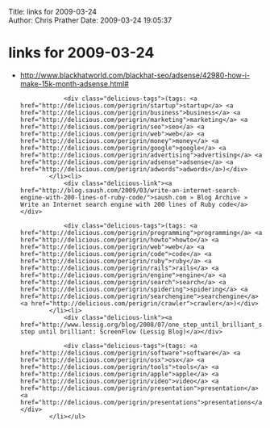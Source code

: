 Title: links for 2009-03-24  
Author: Chris Prather
Date: 2009-03-24 19:05:37

# links for 2009-03-24
<ul class="delicious"><li>
                <div class="delicious-link"><a href="http://www.blackhatworld.com/blackhat-seo/adsense/42980-how-i-make-15k-month-adsense.html#">http://www.blackhatworld.com/blackhat-seo/adsense/42980-how-i-make-15k-month-adsense.html#</a></div>
                
                <div class="delicious-tags">(tags: <a href="http://delicious.com/perigrin/startup">startup</a> <a href="http://delicious.com/perigrin/business">business</a> <a href="http://delicious.com/perigrin/marketing">marketing</a> <a href="http://delicious.com/perigrin/seo">seo</a> <a href="http://delicious.com/perigrin/web">web</a> <a href="http://delicious.com/perigrin/money">money</a> <a href="http://delicious.com/perigrin/google">google</a> <a href="http://delicious.com/perigrin/advertising">advertising</a> <a href="http://delicious.com/perigrin/adsense">adsense</a> <a href="http://delicious.com/perigrin/adwords">adwords</a>)</div>
            </li><li>
                <div class="delicious-link"><a href="http://blog.saush.com/2009/03/write-an-internet-search-engine-with-200-lines-of-ruby-code/">saush.com » Blog Archive » Write an Internet search engine with 200 lines of Ruby code</a></div>
                
                <div class="delicious-tags">(tags: <a href="http://delicious.com/perigrin/programming">programming</a> <a href="http://delicious.com/perigrin/howto">howto</a> <a href="http://delicious.com/perigrin/web">web</a> <a href="http://delicious.com/perigrin/code">code</a> <a href="http://delicious.com/perigrin/ruby">ruby</a> <a href="http://delicious.com/perigrin/rails">rails</a> <a href="http://delicious.com/perigrin/engine">engine</a> <a href="http://delicious.com/perigrin/search">search</a> <a href="http://delicious.com/perigrin/spidering">spidering</a> <a href="http://delicious.com/perigrin/searchengine">searchengine</a> <a href="http://delicious.com/perigrin/crawler">crawler</a>)</div>
            </li><li>
                <div class="delicious-link"><a href="http://www.lessig.org/blog/2008/07/one_step_until_brilliant_scree.html">one step until brilliant: ScreenFlow (Lessig Blog)</a></div>
                
                <div class="delicious-tags">(tags: <a href="http://delicious.com/perigrin/software">software</a> <a href="http://delicious.com/perigrin/osx">osx</a> <a href="http://delicious.com/perigrin/tools">tools</a> <a href="http://delicious.com/perigrin/apple">apple</a> <a href="http://delicious.com/perigrin/video">video</a> <a href="http://delicious.com/perigrin/presentation">presentation</a> <a href="http://delicious.com/perigrin/presentations">presentations</a>)</div>
            </li></ul>
